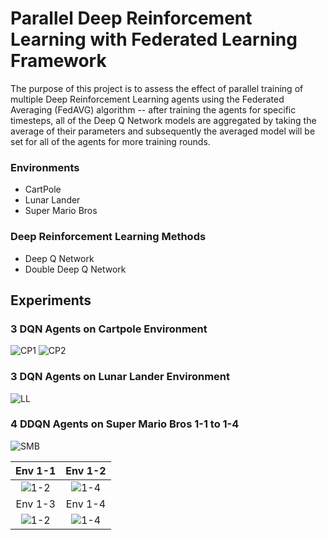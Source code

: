 # Parallel Deep Reinforcement Learning with Federated Learning Framework
The purpose of this project is to assess the effect of parallel training of multiple Deep Reinforcement Learning agents using the Federated Averaging (FedAVG) algorithm -- after training the agents for specific timesteps, all of the Deep Q Network models are aggregated by taking the average of their parameters and subsequently the averaged model will be set for all of the agents for more training rounds.

### Environments
* CartPole
* Lunar Lander
* Super Mario Bros

### Deep Reinforcement Learning Methods
* Deep Q Network
* Double Deep Q Network

## Experiments
### 3 DQN Agents on Cartpole Environment
![CP1](https://github.com/TroddenSpade/Federated-DQN/blob/main/results/CartPole/1/CartPole.png?raw=true)
![CP2](https://github.com/TroddenSpade/Federated-DQN/blob/main/results/CartPole/2/Figure_2.png?raw=true)

### 3 DQN Agents on Lunar Lander Environment
![LL](https://github.com/TroddenSpade/Federated-DQN/blob/main/results/LunarLander/lunarlander.png?raw=true)

### 4 DDQN Agents on Super Mario Bros 1-1 to 1-4
![SMB](https://github.com/TroddenSpade/Federated-DQN/blob/main/results/Mario/rewards.png?raw=true)

| Env 1-1 | Env 1-2 |
| :---: | :---: |
|![1-2](https://github.com/TroddenSpade/Federated-DQN/blob/main/results/Mario/0.gif?raw=true) | ![1-4](https://github.com/TroddenSpade/Federated-DQN/blob/main/results/Mario/1.gif?raw=true) |
| Env 1-3 | Env 1-4 |
|![1-2](https://github.com/TroddenSpade/Federated-DQN/blob/main/results/Mario/2.gif?raw=true) | ![1-4](https://github.com/TroddenSpade/Federated-DQN/blob/main/results/Mario/3.gif?raw=true) |
